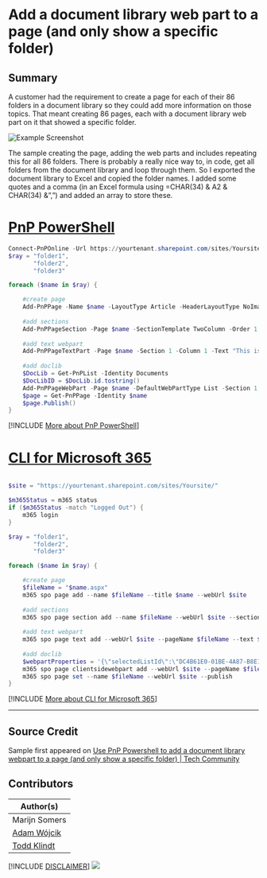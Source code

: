 

# Add a document library web part to a page (and only show a specific folder)

## Summary

A customer had the requirement to create a page for each of their 86 folders in a document library so they could add more information on those topics. That meant creating 86 pages, each with a document library web part on it that showed a specific folder.

![Example Screenshot](assets/example.png)

The sample creating the page, adding the web parts and includes repeating this for all 86 folders. There is probably a really nice way to, in code, get all folders from the document library and loop through them. So I exported the document library to Excel and copied the folder names. I added some quotes and a comma (in an Excel formula using =CHAR(34) &  A2 & CHAR(34) &”,”) and added an array to store these.

# [PnP PowerShell](#tab/pnpps)
```powershell
Connect-PnPOnline -Url https://yourtenant.sharepoint.com/sites/Yoursite/ -Interactive
$ray = "folder1",
       "folder2",
       "folder3"

foreach ($name in $ray) {

    #create page
    Add-PnPPage -Name $name -LayoutType Article -HeaderLayoutType NoImage -CommentsEnabled:$false
    
    #add sections
    Add-PnPPageSection -Page $name -SectionTemplate TwoColumn -Order 1
    
    #add text webpart
    Add-PnPPageTextPart -Page $name -Section 1 -Column 1 -Text "This is $name"
    
    #add doclib
    $DocLib = Get-PnPList -Identity Documents
    $DocLibID = $DocLib.id.tostring()
    Add-PnPPageWebPart -Page $name -DefaultWebPartType List -Section 1 -Column 1 -WebPartProperties @{isDocumentLibrary="true";selectedListId="$($DocLibID)";selectedFolderPath="/$name";hideCommandBar="false"}
    $page = Get-PnPPage -Identity $name
    $page.Publish()
}

```
[!INCLUDE [More about PnP PowerShell](../../docfx/includes/MORE-PNPPS.md)]

# [CLI for Microsoft 365](#tab/cli-m365-ps)
```powershell

$site = "https://yourtenant.sharepoint.com/sites/Yoursite/"

$m365Status = m365 status
if ($m365Status -match "Logged Out") {
    m365 login
}

$ray = "folder1",
       "folder2",
       "folder3"

foreach ($name in $ray) {

    #create page
    $fileName = "$name.aspx"
    m365 spo page add --name $fileName --title $name --webUrl $site
    
    #add sections
    m365 spo page section add --name $fileName --webUrl $site --sectionTemplate TwoColumn --order 1
    
    #add text webpart
    m365 spo page text add --webUrl $site --pageName $fileName --text $name --section 1 --column 1
    
    #add doclib
    $webpartProperties = '{\"selectedListId\":\"DC4B61E0-01BE-4A87-B8E1-B9AEF4E34153\",\"selectedFolderPath\":\"' + $name + '\",\"hideCommandBar\":\"false\"}'
    m365 spo page clientsidewebpart add --webUrl $site --pageName $fileName --standardWebPart List --section 1 --column 1 --webPartProperties $webpartProperties
    m365 spo page set --name $fileName --webUrl $site --publish
}

```
[!INCLUDE [More about CLI for Microsoft 365](../../docfx/includes/MORE-CLIM365.md)]
***

## Source Credit

Sample first appeared on [Use PnP Powershell to add a document library webpart to a page (and only show a specific folder) | Tech Community](https://techcommunity.microsoft.com/t5/microsoft-365-pnp-blog/use-pnp-powershell-to-add-a-document-library-webpart-to-a-page/ba-p/2428310)

## Contributors

| Author(s) |
|-----------|
| Marijn Somers |
| [Adam Wójcik](https://github.com/Adam-it)|
| [Todd Klindt](https://www.toddklindt.com)|

[!INCLUDE [DISCLAIMER](../../docfx/includes/DISCLAIMER.md)]
<img src="https://m365-visitor-stats.azurewebsites.net/script-samples/scripts/spo-add-document-library-webpart-to-page" aria-hidden="true" />
